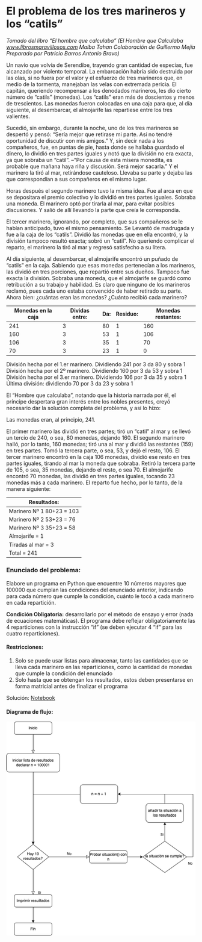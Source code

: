 # El problema de los tres marineros y los “catils”

*Tomado del libro “El hombre que calculaba” (El Hombre que Calculaba www.librosmaravillosos.com Malba Tahan Colaboración
de Guillermo Mejía Preparado por Patricio Barros Antonio Bravo)*

Un navío que volvía de Serendibe, trayendo gran cantidad de especias, fue alcanzado por violento temporal. La
embarcación habría sido destruida por las olas, si no fuera por el valor y el esfuerzo de tres marineros que, en medio
de la tormenta, manejaban las velas con extremada pericia. El capitán, queriendo recompensar a los denodados marineros,
les dio cierto número de “catils” (monedas). Los “catils” eran más de doscientos y menos de trescientos. Las monedas
fueron colocadas en una caja para que, al día siguiente, al desembarcar, el almojarife las repartiese entre los tres
valientes.

Sucedió, sin embargo, durante la noche, uno de los tres marineros se despertó y pensó: “Sería mejor que retirase mi
parte. Así no tendré oportunidad de discutir con mis amigos.” Y, sin decir nada a los compañeros, fue, en puntas de pie,
hasta donde se hallaba guardado el dinero, lo dividió en tres partes iguales y notó que la división no era exacta, ya
que sobraba un “catil”. –“Por causa de esta mísera monedita, es probable que mañana haya riña y discusión. Será mejor
sacarla.” Y el marinero la tiró al mar, retirándose cauteloso. Llevaba su parte y dejaba las que correspondían a sus
compañeros en el mismo lugar.

Horas después el segundo marinero tuvo la misma idea. Fue al arca en que se depositara el premio colectivo y lo dividió
en tres partes iguales. Sobraba una moneda. El marinero optó por tirarla al mar, para evitar posibles discusiones. Y
salió de allí llevando la parte que creía le correspondía.

El tercer marinero, ignorando, por completo, que sus compañeros se le habían anticipado, tuvo el mismo pensamiento. Se
Levantó de madrugada y fue a la caja de los “catils”. Dividió las monedas que en ella encontró, y la división tampoco
resultó exacta; sobró un “catil”. No queriendo complicar el reparto, el marinero la tiró al mar y regresó satisfecho a
su litera.

Al día siguiente, al desembarcar, el almojarife encontró un puñado de “catils” en la caja. Sabiendo que esas monedas
pertenecían a los marineros, las dividió en tres porciones, que repartió entre sus dueños. Tampoco fue exacta la
división. Sobraba una moneda, que el almojarife se guardó como retribución a su trabajo y habilidad. Es claro que
ninguno de los marineros reclamó, pues cada uno estaba convencido de haber retirado su parte. Ahora bien: ¿cuántas eran
las monedas? ¿Cuánto recibió cada marinero?

| Monedas en la caja | Dividas entre: | Da: | Residuo: | Monedas restantes: |
|--------------------|----------------|-----|----------|--------------------|
| 241                | 3              | 80  | 1        | 160                |
| 160                | 3              | 53  | 1        | 106                |
| 106                | 3              | 35  | 1        | 70                 |
| 70                 | 3              | 23  | 1        | 0                  |

División hecha por el 1.er marinero. Dividiendo 241 por 3 da 80 y sobra 1 División hecha por el 2º marinero. Dividiendo
160 por 3 da 53 y sobra 1 División hecha por el 3.er marinero. Dividiendo 106 por 3 da 35 y sobra 1 Última división:
dividiendo 70 por 3 da 23 y sobra 1

El “Hombre que calculaba”, notando que la historia narrada por él, el príncipe despertara gran interés entre los nobles
presentes, creyó necesario dar la solución completa del problema, y así lo hizo:

Las monedas eran, al principio, 241.

El primer marinero las dividió en tres partes; tiró un “catil” al mar y se llevó un tercio de 240, o sea, 80 monedas,
dejando 160. El segundo marinero halló, por lo tanto, 160 monedas; tiró una al mar y dividió las restantes (159) en tres
partes. Tomó la tercera parte, o sea, 53, y dejó el resto, 106. El tercer marinero encontró en la caja 106 monedas,
dividió ese resto en tres partes iguales, tirando al mar la moneda que sobraba. Retiró la tercera parte de 105, o sea,
35 monedas, dejando el resto, o sea 70. El almojarife encontró 70 monedas, las dividió en tres partes iguales, tocando
23 monedas más a cada marinero. El reparto fue hecho, por lo tanto, de la manera siguiente:

| Resultados:               |
|---------------------------|
| Marinero Nº 1 80+23 = 103 |
| Marinero Nº 2 53+23 = 76  |
| Marinero Nº 3 35+23 = 58  |
| Almojarife = 1            |
| Tiradas al mar = 3        |
| Total = 241               |

### Enunciado del problema:

Elabore un programa en Python que encuentre 10 números mayores que 100000 que cumplan las condiciones del enunciado
anterior, indicando para cada número que cumple la condición, cuánto le tocó a cada marinero en cada repartición.

**Condición Obligatoria:** desarrollarlo por el método de ensayo y error (nada de ecuaciones matemáticas). El programa
debe reflejar obligatoriamente las 4 reparticiones con la instrucción “if” (se deben ejecutar 4 “if” para las cuatro
reparticiones).

#### Restricciones:

1. Solo se puede usar listas para almacenar, tanto las cantidades que se lleva cada marinero en las reparticiones, como
   la cantidad de monedas que cumple la condición del enunciado
2. Solo hasta que se obtengan los resultados, estos deben presentarse en forma matricial antes de finalizar el programa

Solución: [Notebook](marineros_catils.ipynb)

#### Diagrama de flujo:

![Diagrama](diagram.png)